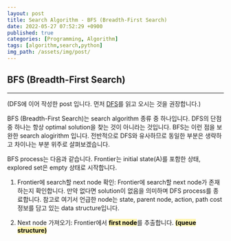 ```yaml
---
layout: post
title: Search Algorithm - BFS (Breadth-First Search)
date: 2022-05-27 07:52:29 +0900
published: true
categories: [Programming, Algorithm]
tags: [algorithm,search,python]
img_path: /assets/img/post/
---
```


## BFS (Breadth-First Search)
***

 (DFS에 이어 작성한 post 입니다. 먼저 [DFS](https://hubert-bioinformatics.github.io/posts/Algorithm_Search_DFS/, "DFS")를 읽고 오시는 것을 권장합니다.)

 BFS (Breadth-First Search)는 search algorithm 종류 중 하나입니다. DFS의 단점 중 하나는 항상 optimal solution을 찾는 것이 아니라는 것입니다. BFS는 이런 점을 보완한 search alogirithm 입니다. 전반적으로 DFS와 유사하므로 동일한 부분은 생략하고 차이나는 부분 위주로 살펴보겠습니다.

 BFS process는 다음과 같습니다. Frontier는 initial state(A)를 포함한 상태, explored set은 empty 상태로 시작합니다.

 1. Frontier에 search할 next node 확인: Frontier에 search할 next node가 존재하는지 확인합니다. 만약 없다면 solution이 없음을 의미하며 DFS process를 종료합니다. 참고로 여기서 언급한 node는 state, parent node, action, path cost 정보를 담고 있는 data structure입니다.

 2. Next node 가져오기: Frontier에서 <span style='color: black; background-color: #fff5b1'>**first node**</span>를 추출합니다. <span style='color: black; background-color: #fff5b1'>**(queue structure)**</span>
